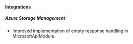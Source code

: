 
#### Integrations
##### Azure Storage Management
- Improved implementation of empty response handling in MicrosoftApiModule. 
